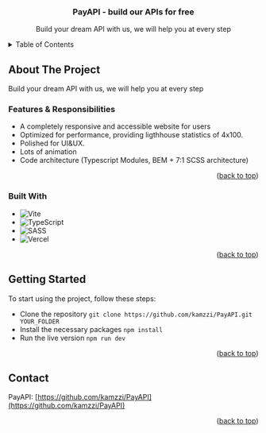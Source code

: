 <div align="center">
  <h3 align="center">PayAPI - build our APIs for free</h3>

  <p align="center">
    Build your dream API with us, we will help you at every step
    <br />
  </p>
</div>

<!-- TABLE OF CONTENTS -->
<details>
  <summary>Table of Contents</summary>
  <ol>
    <li>
      <a href="#about-the-project">About The Project</a>
      <ul>
        <li><a href="#built-with">Built With</a></li>
      </ul>
    </li>
    <li>
      <a href="#getting-started">Getting Started</a>
    </li>
    <li>
      <a href="#contact">Contact</a>
    </li>
  </ol>
</details>

## About The Project

Build your dream API with us, we will help you at every step

### Features & Responsibilities

- A completely responsive and accessible website for users
- Optimized for performance, providing ligthhouse statistics of 4x100.
- Polished for UI&UX.
- Lots of animation
- Code architecture (Typescript Modules, BEM + 7:1 SCSS architecture)

<p align="right">(<a href="#readme-top">back to top</a>)</p>

### Built With

- ![Vite](https://img.shields.io/badge/vite-%23646CFF.svg?style=for-the-badge&logo=vite&logoColor=white)
- ![TypeScript](https://img.shields.io/badge/typescript-%23007ACC.svg?style=for-the-badge&logo=typescript&logoColor=white)
- ![SASS](https://img.shields.io/badge/SASS-hotpink.svg?style=for-the-badge&logo=SASS&logoColor=white)
- ![Vercel](https://img.shields.io/badge/vercel-%23000000.svg?style=for-the-badge&logo=vercel&logoColor=white)

<p align="right">(<a href="#readme-top">back to top</a>)</p>

## Getting Started

To start using the project, follow these steps:

- Clone the repository `git clone https://github.com/kamzzi/PayAPI.git YOUR_FOLDER`
- Install the necessary packages `npm install`
- Run the live version `npm run dev`

<p align="right">(<a href="#readme-top">back to top</a>)</p>

## Contact

PayAPI: [https://github.com/kamzzi/PayAPI](https://github.com/kamzzi/PayAPI)

<p align="right">(<a href="#readme-top">back to top</a>)</p>
